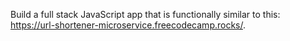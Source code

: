 Build a full stack JavaScript app that is functionally similar to this: https://url-shortener-microservice.freecodecamp.rocks/. 